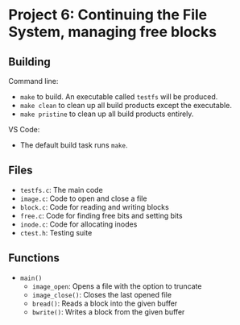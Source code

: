 # Project 6: Continuing the File System, managing free blocks 

## Building

Command line:

* `make` to build. An executable called `testfs` will be produced.
* `make clean` to clean up all build products except the executable.
* `make pristine` to clean up all build products entirely.


VS Code:

* The default build task runs `make`.

## Files

* `testfs.c`: The main code
* `image.c`: Code to open and close a file
* `block.c`: Code for reading and writing blocks
* `free.c`: Code for finding free bits and setting bits
* `inode.c`: Code for allocating inodes
* `ctest.h`: Testing suite

## Functions

* `main()`
  * `image_open`: Opens a file with the option to truncate
  * `image_close()`: Closes the last opened file
  * `bread()`: Reads a block into the given buffer
  * `bwrite()`: Writes a block from the given buffer